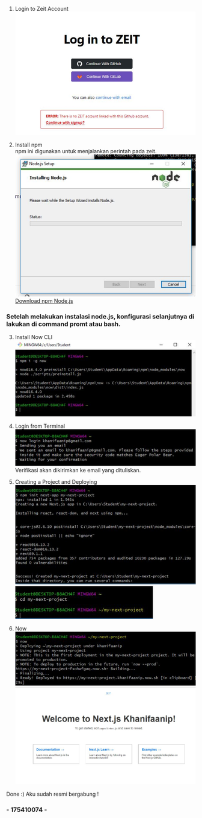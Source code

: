 1. Login to Zeit Account  
![login](images/loginzeit.JPG)  

2. Install npm  
npm ini digunakan untuk menjalankan perintah pada zeit.  
![install](images/installnode.JPG)  
[Download npm Node.js](https://nodejs.org/en/download/)  

### Setelah melakukan instalasi node.js, konfigurasi selanjutnya di lakukan di command promt atau bash.  

3. Install Now CLI  
![CLI](images/installcli.JPG)    

4. Login from Terminal  
![Login](images/nowlogin.JPG)  
Verifikasi akan dikirimkan ke email yang dituliskan.  

5. Creating a Project and Deploying  
![project](images/createproject.JPG)  
![project](images/my.JPG)  

6. Now   
![project](images/now.JPG)  
![project](images/welcome.JPG)  

Done :) Aku sudah resmi bergabung !

### - 175410074 - 




